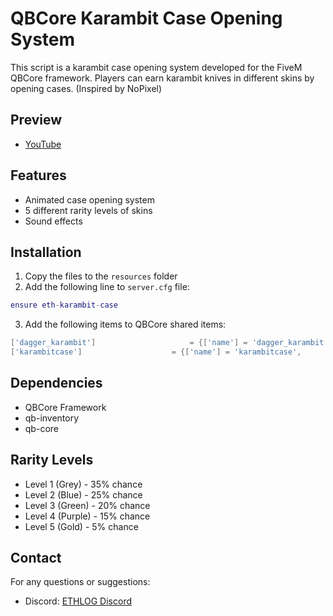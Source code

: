 # QBCore Karambit Case Opening System

This script is a karambit case opening system developed for the FiveM QBCore framework. Players can earn karambit knives in different skins by opening cases. (Inspired by NoPixel)

## Preview

- [YouTube](https://youtu.be/hhUI47YqbCo?si=uFmsOc6i2LzaEXLB)

## Features

- Animated case opening system
- 5 different rarity levels of skins
- Sound effects

## Installation

1. Copy the files to the `resources` folder
2. Add the following line to `server.cfg` file:

```lua
ensure eth-karambit-case
```

3. Add the following items to QBCore shared items:

```lua
['dagger_karambit'] 	     			= {['name'] = 'dagger_karambit', 					['label'] = 'Karambit', 					['weight'] = 1000, 		['type'] = 'item', 		['image'] = 'karambit.png', 				['unique'] = false, 						['useable'] = true, 	['shouldClose'] = true,	   ['combinable'] = nil,   ['description'] = 'Karambit Mod', ['created'] = nil, ['decay'] = 28.0},
['karambitcase'] 	     			= {['name'] = 'karambitcase', 					['label'] = 'Karambit Case', 					['weight'] = 1000, 		['type'] = 'item', 		['image'] = 'karambit_case.png', 				['unique'] = false, 						['useable'] = true, 	['shouldClose'] = true,	   ['combinable'] = nil,   ['description'] = '', ['created'] = nil, ['decay'] = 28.0},

```

## Dependencies

- QBCore Framework
- qb-inventory
- qb-core

## Rarity Levels

- Level 1 (Grey) - 35% chance
- Level 2 (Blue) - 25% chance
- Level 3 (Green) - 20% chance
- Level 4 (Purple) - 15% chance
- Level 5 (Gold) - 5% chance

## Contact

For any questions or suggestions:
- Discord: [ETHLOG Discord](https://discord.gg/VrA83Nwt8v)
